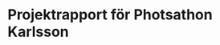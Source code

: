 # Projektrapport för Photsathon Karlsson
<!-- 
Inlämningsuppgift - Foodtruck: Yum yum gim me sum | FED24
GitHub : https://github.com/KoiOriginal/Foodtruck
Web : 
-->


<!-- 

05/12 : Starta projektet och se hur webben ser ut.
05/12 : Börja organisera hur min webb ser ut, hantera filer och mappar.
06/12 : Arbetar med HTML och CSS.
07/12 : Arbetar med HTML och CSS.
08/12 : Starta JavaScript med meny.
09/12 : Arbetar med meny, hämta apiKey.
10/12 : Arbetar med meny, hämta tenantId. 
11/12 : Code review med lärare, måste jag fixa :
            - CSS Responsive Design 360px.
            - menuData (kan inte hämta menyinformation från API.)
            - CSS ta bort . från alla menyer.
            - Tenant ID (kan hämta bara 1 gång)
            - Funktionen för att visa en meny (funktionen renderMenu(menuData)) fungerar inte. Så jag måste skriva "renderMenu(menuData.items);" för att visa hela menyn jag får från API på min skärm.
        Från den här code review tror jag att jag måste fokusera mer på funktioner, nyckelord/reserverade ord 
        och små detaljer som variabelplacering eller några små bokstäver (det finns många misstag härifrån).
12/12 : Code review med klasskamrat :
            - Jag har fått idén om hur jag kan fixa min meny i HTML.
            - Jag borde fixa min menytext. 
13/12 : Arbetar med meny.
14/12 : Arbetar med meny.
15/12 : Arbetar med meny.
16/12 : Arbetar med varukorg.
17/12 : Code review med klasskamrat :
            - Sida 1: meny (Wonton info: ingredienser, Dip & dryck: inga detaljer. (samma som ex.))
            - Sida 1: byt ut kundvagn från .png till .svg + funktion.
            - Fick hjälp och idéer om hur jag kan fixa min webb.
        Från den här code review tycker jag att det är en riktigt bra idé att ha både kodgranskning med lärare och klasskompis. Jag fick mycket hjälp och många idéer om detta.
18/12 : Arbetar med varukorg.
19/12 : Code review med lärare, måste jag fixa :
            - Änvänder jag .then för att mina kod fungera inte ( så har jag fixat till await).
            - Funktion för att dölja sidor.
            - Ingen "alert".
            - Fel URL på menysidan.
            - Sida 2 när samma meny läggs till, delas den i 2 menyer.
            - Kan inte använda exempel-ID (måste begära API).
        Från den här code review jag måste studera mer för att förstå kod, funktioner och hur webben fungerar. 
20/12 : Arbetar med sida 3.
21/12 : Arbetar med siad 4.
22/12 : Testa och kolla på webben igen för att hitta problemen och se hur det fungerar.

-->

